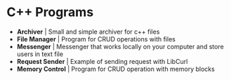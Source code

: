 # C++ Programs
* <b>Archiver</b> | Small and simple archiver for c++ files
* <b>File Manager</b> | Program for CRUD operations with files
* <b>Messenger</b> | Messenger that works locally on your computer and store users in text file
* <b>Request Sender</b> | Example of sending request with LibCurl
* <b>Memory Control</b> | Program for CRUD operation with memory blocks
